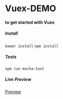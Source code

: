 <h1>Vuex-DEMO</h1>
<h4>to get started with Vuex</h4>

<h5>Install</h5>

`bower install`
`npm install`

<h5>Tests</h5>

`npm run mocha-test`

<h5>Live Preview</h5>
<a href="https://htmlpreview.github.io/?https://github.com/jonathonwang/vuex-demo/blob/dev/index.html">Preview</a>
